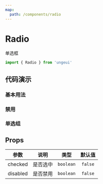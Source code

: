```yaml
---
map:
  path: /components/radio
---
```


# Radio

单选框

```js
import { Radio } from 'ungeui'
```

## 代码演示

### 基本用法

<demo src="./demo/checked.vue"
  language="vue"
  title="基本用法"
  desc="最简单的用法">
</demo>


### 禁用

<demo src="./demo/disabled.vue"
  language="vue"
  title="disabled"
  desc="单选框失效">
</demo>

### 单选组

<demo src="./demo/group.vue"
  language="vue"
  title="disabled"
  desc="选项组用起来更方便">
</demo>

## Props

| 参数  | 说明 | 类型 | 默认值 |
| :-----: | :---: | :-----: | :---------: |
| checked  | 是否选中 | `boolean` |  `false` |
| disabled  | 是否禁用 | `boolean` |  `false` |